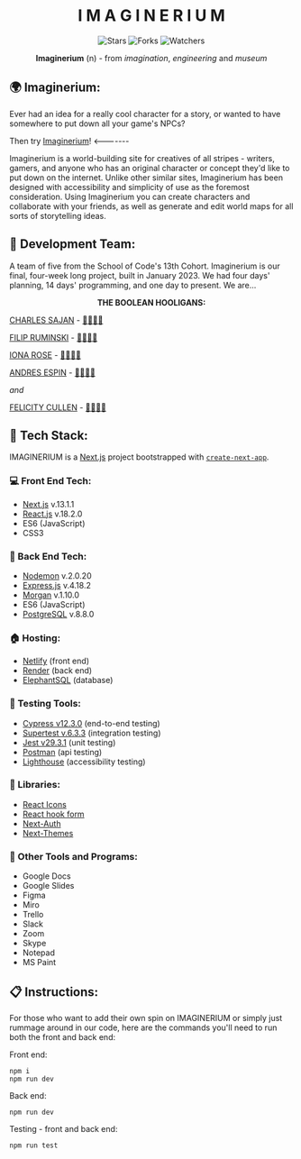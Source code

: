 <div align="center">

# I M A G I N E R I U M

![Stars](https://img.shields.io/github/stars/SchoolOfCode/bc13_final-project_front-end-room-8-boolean-hooligans?style=social)
![Forks](https://img.shields.io/github/forks/SchoolOfCode/bc13_final-project_front-end-room-8-boolean-hooligans?style=social)
![Watchers](https://img.shields.io/github/watchers/SchoolOfCode/bc13_final-project_front-end-room-8-boolean-hooligans?style=social)

**Imaginerium** (n) - from _imagination_, _engineering_ and _museum_

</div>

## :earth_africa: Imaginerium:

Ever had an idea for a really cool character for a story, or wanted to have somewhere to put down all your game's NPCs? 

Then try [Imaginerium](https://imaginerium.netlify.app)! <-------

Imaginerium is a world-building site for creatives of all stripes - writers, gamers, and anyone who has an original character or concept they'd like to put down on the internet. Unlike other similar sites, Imaginerium has been designed with accessibility and simplicity of use as the foremost consideration. Using Imaginerium you can create characters and collaborate with your friends, as well as generate and edit world maps for all sorts of storytelling ideas.

## :construction_worker: Development Team:

A team of five from the School of Code's 13th Cohort. Imaginerium is our final, four-week long project, built in January 2023. We had four days' planning, 14 days' programming, and one day to present. We are... 

<div align="center">
  <b>THE BOOLEAN HOOLIGANS:</b>
</div>

[CHARLES SAJAN](https://github.com/csajan) - <a href="https://github.com/all-contributors/all-contributors/pulls?q=is%3Apr+reviewed-by%3Acsajan" title="Reviewed Pull Requests">:microscope:</a><a href="https://github.com/SchoolOfCode/bc13_final-project_front-end-room-8-boolean-hooligans/commits?author=csajan" title="Front End Commits">:memo:</a><a href="https://github.com/SchoolOfCode/bc13_final-project_back-end-room-8-boolean-hooligans/commits?author=csajan" title="Back End Commits">:card_index:</a><a href="https://www.linkedin.com/in/charlessajan/" title="LinkedIn">:bust_in_silhouette:</a>

[FILIP RUMINSKI](https://github.com/fruminski) - <a href="https://github.com/all-contributors/all-contributors/pulls?q=is%3Apr+reviewed-by%3Afruminski" title="Reviewed Pull Requests">:microscope:</a><a href="https://github.com/SchoolOfCode/bc13_final-project_front-end-room-8-boolean-hooligans/commits?author=fruminski" title="Front End Commits">:memo:</a><a href="https://github.com/SchoolOfCode/bc13_final-project_back-end-room-8-boolean-hooligans/commits?author=fruminski" title="Back End Commits">:card_index:</a><a href="https://www.linkedin.com/in/filip-ruminski/" title="LinkedIn">:bust_in_silhouette:</a>

[IONA ROSE](https://github.com/ionarose) - <a href="https://github.com/all-contributors/all-contributors/pulls?q=is%3Apr+reviewed-by%3Aionarose" title="Reviewed Pull Requests">:microscope:</a><a href="https://github.com/SchoolOfCode/bc13_final-project_front-end-room-8-boolean-hooligans/commits?author=ionarose" title="Front End Commits">:memo:</a><a href="https://github.com/SchoolOfCode/bc13_final-project_back-end-room-8-boolean-hooligans/commits?author=ionarose" title="Back End Commits">:card_index:</a><a href="https://www.linkedin.com/in/iona-rose/" title="LinkedIn">:bust_in_silhouette:</a>

[ANDRES ESPIN](https://github.com/andres3m) - <a href="https://github.com/all-contributors/all-contributors/pulls?q=is%3Apr+reviewed-by%3Aandres3m" title="Reviewed Pull Requests">:microscope:</a><a href="https://github.com/SchoolOfCode/bc13_final-project_front-end-room-8-boolean-hooligans/commits?author=andres3m" title="Front End Commits">:memo:</a><a href="https://github.com/SchoolOfCode/bc13_final-project_back-end-room-8-boolean-hooligans/commits?author=andres3m" title="Back End Commits">:card_index:</a><a href="https://www.linkedin.com/in/andres-e-036492108/" title="LinkedIn">:bust_in_silhouette:</a>

_and_

[FELICITY CULLEN](https://github.com/Fliss317) - <a href="https://github.com/all-contributors/all-contributors/pulls?q=is%3Apr+reviewed-by%3AFliss317" title="Reviewed Pull Requests">:microscope:</a><a href="https://github.com/SchoolOfCode/bc13_final-project_front-end-room-8-boolean-hooligans/commits?author=Fliss317" title="Front End Commits">:memo:</a><a href="https://github.com/SchoolOfCode/bc13_final-project_back-end-room-8-boolean-hooligans/commits?author=Fliss317" title="Back End Commits">:card_index:</a><a href="https://www.linkedin.com/in/felicitycullen" title="LinkedIn">:bust_in_silhouette:</a>

## :wrench: Tech Stack:

IMAGINERIUM is a [Next.js](https://nextjs.org/) project bootstrapped with [`create-next-app`](https://github.com/vercel/next.js/tree/canary/packages/create-next-app).

### :computer: Front End Tech:

* [Next.js](https://nextjs.org/) v.13.1.1
* [React.js](https://reactjs.org/) v.18.2.0
* ES6 (JavaScript)
* CSS3

### :nut_and_bolt: Back End Tech:

* [Nodemon](https://www.npmjs.com/package/nodemon) v.2.0.20
* [Express.js](http://expressjs.com/) v.4.18.2
* [Morgan](https://www.npmjs.com/package/morgan) v.1.10.0
* ES6 (JavaScript)
* [PostgreSQL](https://www.npmjs.com/package/pg) v.8.8.0

### :house: Hosting:

* [Netlify](https://www.netlify.com/) (front end)
* [Render](https://render.com/) (back end)
* [ElephantSQL](https://www.elephantsql.com/) (database)

### :hammer: Testing Tools:

* [Cypress v12.3.0](https://www.cypress.io/) (end-to-end testing)
* [Supertest v.6.3.3](https://www.npmjs.com/package/supertest) (integration testing)
* [Jest v29.3.1](https://jestjs.io/) (unit testing)
* [Postman](https://www.postman.com/) (api testing)
* [Lighthouse](https://developer.chrome.com/docs/lighthouse/overview/) (accessibility testing)

### :book: Libraries:

* [React Icons](https://react-icons.github.io/react-icons/)
* [React hook form](https://react-hook-form.com/)
* [Next-Auth](https://next-auth.js.org/)
* [Next-Themes](https://www.npmjs.com/package/next-themes)

### :floppy_disk: Other Tools and Programs:

* Google Docs
* Google Slides
* Figma
* Miro
* Trello
* Slack
* Zoom
* Skype
* Notepad
* MS Paint

## :clipboard: Instructions:

For those who want to add their own spin on IMAGINERIUM or simply just rummage around in our code, here are the commands you'll need to run both the front and back end:

Front end:
```
npm i
npm run dev
```

Back end: 
```
npm run dev
```

Testing - front and back end:
```
npm run test
```
